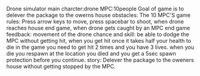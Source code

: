 Drone simulator
main charcter:drone
MPC:10people
Goal of game is to delever the package to the owerns house
obstacles: The 10 MPC'S
game rules: Press arrow keys to move, press spacebar to shoot, when drone reaches house end game, when drone gets caught by an MPC end game
feedback: movement of the drone
chance and skill: be able to dodge the MPC without getting hit, when you get hit once it takes half your health to die in the game you need to get hit 2 times and you have 3 lives. when you die you respawn at the location you died and you get a 5sec spawn protection before you continue.
story: Delever the package to the oweners house without getting stopped by the MPC.